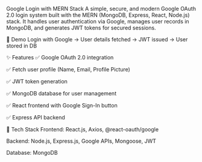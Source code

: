 Google Login with MERN Stack
A simple, secure, and modern Google OAuth 2.0 login system built with the MERN (MongoDB, Express, React, Node.js) stack.
It handles user authentication via Google, manages user records in MongoDB, and generates JWT tokens for secured sessions.

📸 Demo
Login with Google → User details fetched → JWT issued → User stored in DB


✨ Features
✅ Google OAuth 2.0 integration

✅ Fetch user profile (Name, Email, Profile Picture)

✅ JWT token generation

✅ MongoDB database for user management

✅ React frontend with Google Sign-In button

✅ Express API backend

🚀 Tech Stack
Frontend: React.js, Axios, @react-oauth/google

Backend: Node.js, Express.js, Google APIs, Mongoose, JWT

Database: MongoDB
